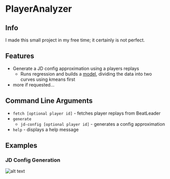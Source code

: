 # PlayerAnalyzer

## Info

I made this small project in my free time; it certainly is not perfect.

## Features

- Generate a JD config approximation using a players replays
  - Runs regression and builds a [model](https://github.com/HalloTheEngineer/replayAnalyzer/blob/master/example/2169974796454690.jpg), dividing the data into two curves using kmeans first
- more if requested...

## Command Line Arguments

- `fetch [optional player id]` - fetches player replays from BeatLeader
- `generate`
  - `jd-config [optional player id]` - generates a config approximation
- `help` - displays a help message

## Examples

### JD Config Generation

![alt text](https://github.com/[username]/[reponame]/blob/[branch]/image.jpg?raw=true)
